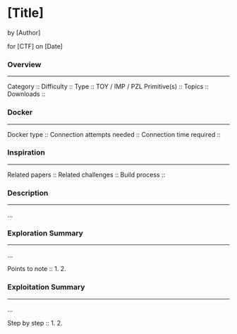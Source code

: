 # [Title]

by [Author]

for [CTF] on [Date]


### Overview
---
Category		::
Difficulty		::
Type			:: TOY / IMP / PZL
Primitive(s)	::
Topics			::
Downloads		::


### Docker
---
Docker type					::
Connection attempts needed	::
Connection time required	::


### Inspiration
---
Related papers		::
Related challenges	::
Build process       ::


### Description
---
...
<!-- insert netcat address -->
<!-- insert file downloads -->


### Exploration Summary
---
...

Points to note ::
1.
2.


### Exploitation Summary
---
...

Step by step ::
1. 
2.
